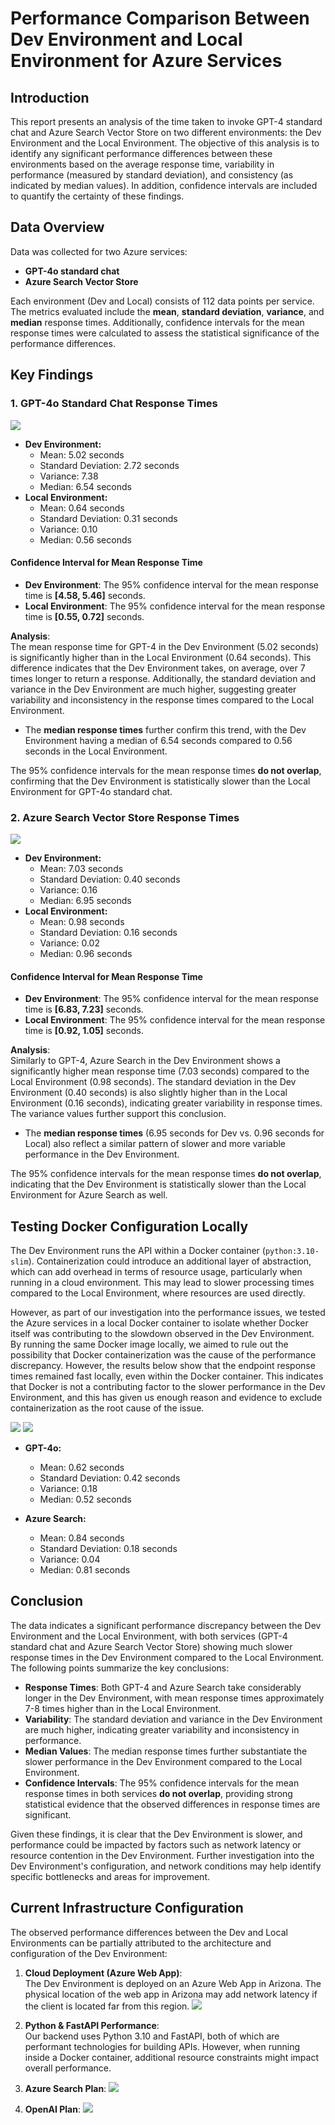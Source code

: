 # Performance Comparison Between Dev Environment and Local Environment for Azure Services

## Introduction
This report presents an analysis of the time taken to invoke GPT-4 standard chat and Azure Search Vector Store on two different environments: the Dev Environment and the Local Environment. The objective of this analysis is to identify any significant performance differences between these environments based on the average response time, variability in performance (measured by standard deviation), and consistency (as indicated by median values). In addition, confidence intervals are included to quantify the certainty of these findings.

## Data Overview
Data was collected for two Azure services:
- **GPT-4o standard chat**
- **Azure Search Vector Store**

Each environment (Dev and Local) consists of 112 data points per service. The metrics evaluated include the **mean**, **standard deviation**, **variance**, and **median** response times. Additionally, confidence intervals for the mean response times were calculated to assess the statistical significance of the performance differences.

## Key Findings

### 1. GPT-4o Standard Chat Response Times
![](figures/gpt4o_times.png)


- **Dev Environment:**
  - Mean: 5.02 seconds
  - Standard Deviation: 2.72 seconds
  - Variance: 7.38
  - Median: 6.54 seconds
- **Local Environment:**
  - Mean: 0.64 seconds
  - Standard Deviation: 0.31 seconds
  - Variance: 0.10
  - Median: 0.56 seconds

#### Confidence Interval for Mean Response Time
- **Dev Environment**: The 95% confidence interval for the mean response time is **[4.58, 5.46]** seconds.
- **Local Environment**: The 95% confidence interval for the mean response time is **[0.55, 0.72]** seconds.


**Analysis**:  
The mean response time for GPT-4 in the Dev Environment (5.02 seconds) is significantly higher than in the Local Environment (0.64 seconds). This difference indicates that the Dev Environment takes, on average, over 7 times longer to return a response. Additionally, the standard deviation and variance in the Dev Environment are much higher, suggesting greater variability and inconsistency in the response times compared to the Local Environment.

- The **median response times** further confirm this trend, with the Dev Environment having a median of 6.54 seconds compared to 0.56 seconds in the Local Environment.

The 95% confidence intervals for the mean response times **do not overlap**, confirming that the Dev Environment is statistically slower than the Local Environment for GPT-4o standard chat.

### 2. Azure Search Vector Store Response Times

![](figures/azure_search_times.png)

- **Dev Environment:**
  - Mean: 7.03 seconds
  - Standard Deviation: 0.40 seconds
  - Variance: 0.16
  - Median: 6.95 seconds
- **Local Environment:**
  - Mean: 0.98 seconds
  - Standard Deviation: 0.16 seconds
  - Variance: 0.02
  - Median: 0.96 seconds

#### Confidence Interval for Mean Response Time
- **Dev Environment**: The 95% confidence interval for the mean response time is **[6.83, 7.23]** seconds.
- **Local Environment**: The 95% confidence interval for the mean response time is **[0.92, 1.05]** seconds.

**Analysis**:  
Similarly to GPT-4, Azure Search in the Dev Environment shows a significantly higher mean response time (7.03 seconds) compared to the Local Environment (0.98 seconds). The standard deviation in the Dev Environment (0.40 seconds) is also slightly higher than in the Local Environment (0.16 seconds), indicating greater variability in response times. The variance values further support this conclusion.

- The **median response times** (6.95 seconds for Dev vs. 0.96 seconds for Local) also reflect a similar pattern of slower and more variable performance in the Dev Environment.

The 95% confidence intervals for the mean response times **do not overlap**, indicating that the Dev Environment is statistically slower than the Local Environment for Azure Search as well.

## Testing Docker Configuration Locally
The Dev Environment runs the API within a Docker container (`python:3.10-slim`). Containerization could introduce an additional layer of abstraction, which can add overhead in terms of resource usage, particularly when running in a cloud environment. This may lead to slower processing times compared to the Local Environment, where resources are used directly.

However, as part of our investigation into the performance issues, we tested the Azure services in a local Docker container to isolate whether Docker itself was contributing to the slowdown observed in the Dev Environment. By running the same Docker image locally, we aimed to rule out the possibility that Docker containerization was the cause of the performance discrepancy. However, the results below show that the endpoint response times remained fast locally, even within the Docker container. This indicates that Docker is not a contributing factor to the slower performance in the Dev Environment, and this has given us enough reason and evidence to exclude  containerization as the root cause of the issue.

![](figures/local_docker_azure_search_times.png)
![](figures/local_docker_gpt-4os.png)

- **GPT-4o:**
  - Mean: 0.62 seconds
  - Standard Deviation: 0.42 seconds
  - Variance: 0.18
  - Median: 0.52 seconds

- **Azure Search:**
  - Mean: 0.84 seconds
  - Standard Deviation: 0.18 seconds
  - Variance: 0.04
  - Median: 0.81 seconds

## Conclusion

The data indicates a significant performance discrepancy between the Dev Environment and the Local Environment, with both services (GPT-4 standard chat and Azure Search Vector Store) showing much slower response times in the Dev Environment compared to the Local Environment. The following points summarize the key conclusions:

- **Response Times**: Both GPT-4 and Azure Search take considerably longer in the Dev Environment, with mean response times approximately 7-8 times higher than in the Local Environment.
- **Variability**: The standard deviation and variance in the Dev Environment are much higher, indicating greater variability and inconsistency in performance.
- **Median Values**: The median response times further substantiate the slower performance in the Dev Environment compared to the Local Environment.
- **Confidence Intervals**: The 95% confidence intervals for the mean response times in both services **do not overlap**, providing strong statistical evidence that the observed differences in response times are significant.

Given these findings, it is clear that the Dev Environment is slower, and performance could be impacted by factors such as network latency or resource contention in the Dev Environment. Further investigation into the Dev Environment's configuration, and network conditions may help identify specific bottlenecks and areas for improvement.


## Current Infrastructure Configuration
The observed performance differences between the Dev and Local Environments can be partially attributed to the architecture and configuration of the Dev Environment:

1. **Cloud Deployment (Azure Web App)**:  
   The Dev Environment is deployed on an Azure Web App in Arizona. The physical location of the web app in Arizona may add network latency if the client is located far from this region. 
   ![](figures/web-app-rg.png)

2. **Python & FastAPI Performance**:  
    Our backend uses Python 3.10 and FastAPI, both of which are performant technologies for building APIs. However, when running inside a Docker container, additional resource constraints might impact overall performance. 

3. **Azure Search Plan**:
    ![](figures/azure-search-rg.png)

4. **OpenAI Plan**:
   ![](figures/openai-rg.png)
